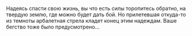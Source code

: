 Надеясь спасти свою жизнь, вы что есть силы торопитесь обратно, на твердую землю, где можно будет дать бой. Но прилетевшая откуда-то из темноты арбалетная стрела кладет конец этим надеждам. Ваше бегство тоже было предусмотрено...

